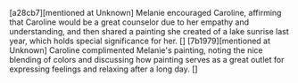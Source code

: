 [a28cb7][mentioned at Unknown] Melanie encouraged Caroline, affirming that Caroline would be a great counselor due to her empathy and understanding, and then shared a painting she created of a lake sunrise last year, which holds special significance for her. []
[7b1979][mentioned at Unknown] Caroline complimented Melanie's painting, noting the nice blending of colors and discussing how painting serves as a great outlet for expressing feelings and relaxing after a long day. []
